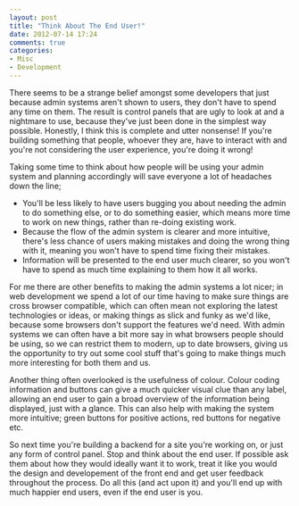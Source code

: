```yaml
---
layout: post
title: "Think About The End User!"
date: 2012-07-14 17:24
comments: true
categories: 
- Misc
- Development
---
```


There seems to be a strange belief amongst some developers that just because admin systems aren't shown to users, they don't have to spend any time on them. The result is control panels that are ugly to look at and a nightmare to use, because they've just been done in the simplest way possible. Honestly, I think this is complete and utter nonsense! If you're building something that people, whoever they are, have to interact with and you're not considering the user experience, you're doing it wrong!

Taking some time to think about how people will be using your admin system and planning accordingly will save everyone a lot of headaches down the line; 

* You'll be less likely to have users bugging you about needing the admin to do something else, or to do something easier, which means more time to work on new things, rather than re-doing existing work. 
* Because the flow of the admin system is clearer and more intuitive, there's less chance of users making mistakes and doing the wrong thing with it, meaning you won't have to spend time fixing their mistakes.
* Information will be presented to the end user much clearer, so you won't have to spend as much time explaining to them how it all works.

For me there are other benefits to making the admin systems a lot nicer; in web development we spend a lot of our time having to make sure things are cross browser compatible, which can often mean not exploring the latest technologies or ideas, or making things as slick and funky as we'd like, because some browsers don't support the features we'd need. With admin systems we can often have a bit more say in what browsers people should be using, so we can restrict them to modern, up to date browsers, giving us the opportunity to try out some cool stuff that's going to make things much more interesting for both them and us.

Another thing often overlooked is the usefulness of colour. Colour coding information and buttons can give a much quicker visual clue than any label, allowing an end user to gain a broad overview of the information being displayed, just with a glance. This can also help with making the system more intuitive; green buttons for positive actions, red buttons for negative etc.

So next time you're building a backend for a site you're working on, or just any form of control panel. Stop and think about the end user. If possible ask them about how they would ideally want it to work, treat it like you would the design and developement of the front end and get user feedback throughout the process. Do all this (and act upon it) and you'll end up with much happier end users, even if the end user is you.
